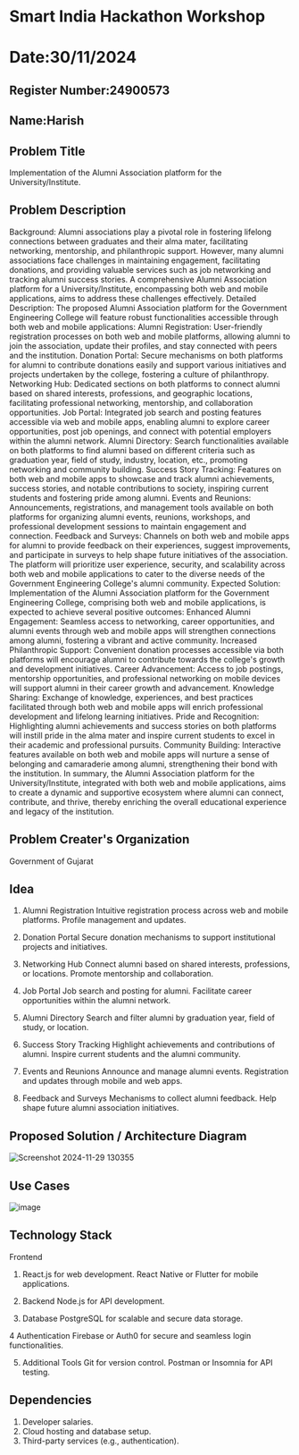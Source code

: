 # Smart India Hackathon Workshop
# Date:30/11/2024
## Register Number:24900573
## Name:Harish
## Problem Title
Implementation of the Alumni Association platform for the University/Institute.
## Problem Description
Background: Alumni associations play a pivotal role in fostering lifelong connections between graduates and their alma mater, facilitating networking, mentorship, and philanthropic support. However, many alumni associations face challenges in maintaining engagement, facilitating donations, and providing valuable services such as job networking and tracking alumni success stories. A comprehensive Alumni Association platform for a University/Institute, encompassing both web and mobile applications, aims to address these challenges effectively. Detailed Description: The proposed Alumni Association platform for the Government Engineering College will feature robust functionalities accessible through both web and mobile applications: Alumni Registration: User-friendly registration processes on both web and mobile platforms, allowing alumni to join the association, update their profiles, and stay connected with peers and the institution. Donation Portal: Secure mechanisms on both platforms for alumni to contribute donations easily and support various initiatives and projects undertaken by the college, fostering a culture of philanthropy. Networking Hub: Dedicated sections on both platforms to connect alumni based on shared interests, professions, and geographic locations, facilitating professional networking, mentorship, and collaboration opportunities. Job Portal: Integrated job search and posting features accessible via web and mobile apps, enabling alumni to explore career opportunities, post job openings, and connect with potential employers within the alumni network. Alumni Directory: Search functionalities available on both platforms to find alumni based on different criteria such as graduation year, field of study, industry, location, etc., promoting networking and community building. Success Story Tracking: Features on both web and mobile apps to showcase and track alumni achievements, success stories, and notable contributions to society, inspiring current students and fostering pride among alumni. Events and Reunions: Announcements, registrations, and management tools available on both platforms for organizing alumni events, reunions, workshops, and professional development sessions to maintain engagement and connection. Feedback and Surveys: Channels on both web and mobile apps for alumni to provide feedback on their experiences, suggest improvements, and participate in surveys to help shape future initiatives of the association. The platform will prioritize user experience, security, and scalability across both web and mobile applications to cater to the diverse needs of the Government Engineering College's alumni community. Expected Solution: Implementation of the Alumni Association platform for the Government Engineering College, comprising both web and mobile applications, is expected to achieve several positive outcomes: Enhanced Alumni Engagement: Seamless access to networking, career opportunities, and alumni events through web and mobile apps will strengthen connections among alumni, fostering a vibrant and active community. Increased Philanthropic Support: Convenient donation processes accessible via both platforms will encourage alumni to contribute towards the college's growth and development initiatives. Career Advancement: Access to job postings, mentorship opportunities, and professional networking on mobile devices will support alumni in their career growth and advancement. Knowledge Sharing: Exchange of knowledge, experiences, and best practices facilitated through both web and mobile apps will enrich professional development and lifelong learning initiatives. Pride and Recognition: Highlighting alumni achievements and success stories on both platforms will instill pride in the alma mater and inspire current students to excel in their academic and professional pursuits. Community Building: Interactive features available on both web and mobile apps will nurture a sense of belonging and camaraderie among alumni, strengthening their bond with the institution. In summary, the Alumni Association platform for the University/Institute, integrated with both web and mobile applications, aims to create a dynamic and supportive ecosystem where alumni can connect, contribute, and thrive, thereby enriching the overall educational experience and legacy of the institution.
## Problem Creater's Organization
Government of Gujarat

## Idea

1. Alumni Registration
Intuitive registration process across web and mobile platforms.
Profile management and updates.

2. Donation Portal
Secure donation mechanisms to support institutional projects and initiatives.

3. Networking Hub
Connect alumni based on shared interests, professions, or locations.
Promote mentorship and collaboration.

4. Job Portal
Job search and posting for alumni.
Facilitate career opportunities within the alumni network.

5. Alumni Directory
Search and filter alumni by graduation year, field of study, or location.

6. Success Story Tracking
Highlight achievements and contributions of alumni.
Inspire current students and the alumni community.

7. Events and Reunions
Announce and manage alumni events.
Registration and updates through mobile and web apps.

8. Feedback and Surveys
Mechanisms to collect alumni feedback.
Help shape future alumni association initiatives.



## Proposed Solution / Architecture Diagram
![Screenshot 2024-11-29 130355](https://github.com/user-attachments/assets/6d504c46-f100-4fa3-aa4d-f61716e7f336)


## Use Cases
![image](https://github.com/user-attachments/assets/c1e643aa-ba16-48f6-a7ca-028817fd5b1b)


## Technology Stack
Frontend
1. React.js for web development.
React Native or Flutter for mobile applications.

2. Backend
Node.js for API development.

3. Database
PostgreSQL for scalable and secure data storage.

4 Authentication
Firebase or Auth0 for secure and seamless login functionalities.

5. Additional Tools
Git for version control.
Postman or Insomnia for API testing.

## Dependencies
1. Developer salaries.
2. Cloud hosting and database setup.
3. Third-party services (e.g., authentication).

